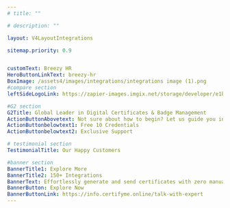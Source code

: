 ```yaml
---
# title: ""

# description: ""

layout: V4LayoutIntegrations

sitemap.priority: 0.9


customText: Breezy HR
HeroButtonLinkText: breezy-hr
BoxImage: /assets4/images/integrations/integrations image (1).png
#compare section
leftSideLogoLink: https://zapier-images.imgix.net/storage/developer/e1b56d27d3a4ab5cbf907ef8cab0b5a5.png?auto=format&ixlib=react-9.8.0&fit=crop&q=50&w=60&h=60&dpr=1

#G2 section
G2Title: Global Leader in Digital Certificates & Badge Management
ActionButtonAbovetext: Not sure about how to begin? Let us guide you in the right direction!
ActionButtonbelowtext1: Free 10 Credentials
ActionButtonbelowtext2: Exclusive Support

# testimonial section
TestimonialTitle: Our Happy Customers   

#banner section
BannerTitle1: Explore More
BannerTitle2: 150+ Integrations
BannerText: Effortlessly generate and send certificates with zero manual intervention using the most advanced digital credential management software of 2023.
BannerButton: Explore Now
BannerButtonLink: https://info.certifyme.online/talk-with-expert
---
```


